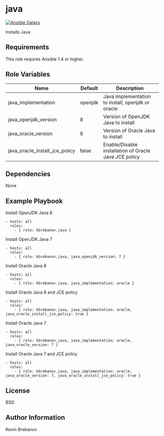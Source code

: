 java
====

[![Ansible Galaxy](https://img.shields.io/badge/galaxy-kbrebanov.java-660198.svg)](https://galaxy.ansible.com/list#/roles/3309)

Installs Java

Requirements
------------

This role requires Ansible 1.4 or higher.

Role Variables
--------------

| Name                           | Default | Description                                           |
|--------------------------------|---------|-------------------------------------------------------|
| java_implementation            | openjdk | Java implementation to install, openjdk or oracle     |
| java_openjdk_version           | 8       | Version of OpenJDK Java to install                    |
| java_oracle_version            | 8       | Version of Oracle Java to install                     |
| java_oracle_install_jce_policy | false   | Enable/Disable installation of Oracle Java JCE policy |

Dependencies
------------

None

Example Playbook
----------------

Install OpenJDK Java 8
```
- hosts: all
  roles:
    - { role: kbrebanov.java }
```

Install OpenJDK Java 7
```
- hosts: all
  roles:
    - { role: kbrebanov.java, java_openjdk_version: 7 }
```

Install Oracle Java 8
```
- hosts: all
  roles:
    - { role: kbrebanov.java, java_implementation: oracle }
```

Install Oracle Java 8 and JCE policy
```
- hosts: all
  roles:
    - { role: kbrebanov.java, java_implementation: oracle, java_oracle_install_jce_policy: true }
```

Install Oracle Java 7
```
- hosts: all
  roles:
    - { role: kbrebanov.java, java_implementation: oracle, java_oracle_version: 7 }
```

Install Oracle Java 7 and JCE policy
```
- hosts: all
  roles:
    - { role: kbrebanov.java, java_implementation: oracle, java_oracle_version: 7, java_oracle_install_jce_policy: true }
```

License
-------

BSD

Author Information
------------------

Kevin Brebanov
